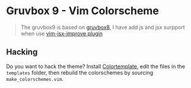 # Gruvbox 9 - Vim Colorscheme
> The gruvbox9 is based on [gruvbox8](https://github.com/lifepillar/vim-gruvbox8), I have add js and jsx surpport when use [vim-jsx-improve plugin](https://github.com/neoclide/vim-jsx-improve/pull/47)


## Hacking

Do you want to hack the theme? Install
[Colortemplate](https://github.com/lifepillar/vim-colortemplate), edit the
files in the `templates` folder, then rebuild the colorschemes by sourcing
`make_colorschemes.vim`.

